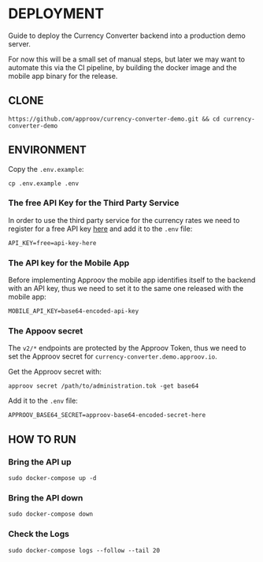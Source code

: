 # DEPLOYMENT

Guide to deploy the Currency Converter backend into a production demo server.

For now this will be a small set of manual steps, but later we may want to automate this via the CI pipeline, by building the docker image and the mobile app binary for the release.

## CLONE

```
https://github.com/approov/currency-converter-demo.git && cd currency-converter-demo
```

## ENVIRONMENT

Copy the `.env.example`:

```
cp .env.example .env
```

### The free API Key for the Third Party Service

In order to use the third party service for the currency rates we need to register for a free API key [here](https://free.currencyconverterapi.com/free-api-key) and add it to the `.env` file:

```
API_KEY=free=api-key-here
```

### The API key for the Mobile App

Before implementing Approov the mobile app identifies itself to the backend with an API key, thus we need to set it to the same one released with the mobile app:

```
MOBILE_API_KEY=base64-encoded-api-key
```

### The Appoov secret

The `v2/*` endpoints are protected by the Approov Token, thus we need to set the Approov secret for `currency-converter.demo.approov.io`.

Get the Approov secret with:

```
approov secret /path/to/administration.tok -get base64
```

Add it to the `.env` file:

```
APPROOV_BASE64_SECRET=approov-base64-encoded-secret-here
```

## HOW TO RUN

### Bring the API up

```
sudo docker-compose up -d
```

### Bring the API down

```
sudo docker-compose down
```

### Check the Logs

```
sudo docker-compose logs --follow --tail 20
```
